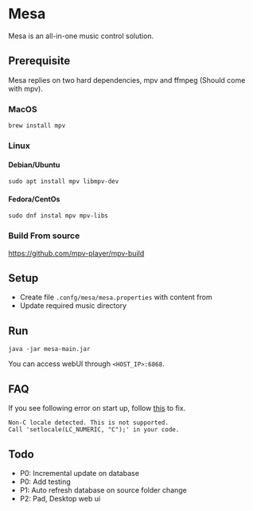 # Mesa

Mesa is an all-in-one music control solution.  

## Prerequisite
Mesa replies on two hard dependencies, mpv and ffmpeg (Should come with mpv).

### MacOS

`brew install mpv`

### Linux
#### Debian/Ubuntu
```
sudo apt install mpv libmpv-dev
```

#### Fedora/CentOs
```
sudo dnf instal mpv mpv-libs
```

### Build From source

https://github.com/mpv-player/mpv-build


## Setup
 - Create file `.confg/mesa/mesa.properties` with content from
 - Update required music directory

## Run
```
java -jar mesa-main.jar
```
You can access webUI through `<HOST_IP>:6868`.

## FAQ

If you see following error on start up, follow [this](https://askubuntu.com/a/724343) to fix.

```
Non-C locale detected. This is not supported.
Call 'setlocale(LC_NUMERIC, "C");' in your code.
```

## Todo
 - P0: Incremental update on database
 - P0: Add testing
 - P1: Auto refresh database on source folder change
 - P2: Pad, Desktop web ui
